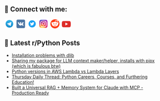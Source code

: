 ## 🔎 Connect with me:
[<img src="https://github.com/bullbesh/bullbesh/blob/main/images/Telegram.png" width="32" height="32" />](https://t.me/bullbesh)
[<img src="https://github.com/bullbesh/bullbesh/blob/main/images/VK.png" width="32" height="32" />](https://vk.com/bullbesh)
[<img src="https://github.com/bullbesh/bullbesh/blob/main/images/Twitter.png" width="32" height="32" />](https://twitter.com/bullbesh1)
[<img src="https://github.com/bullbesh/bullbesh/blob/main/images/Instagram.png" width="32" height="32" />](https://www.instagram.com/bullbesh)
[<img src="https://github.com/bullbesh/bullbesh/blob/main/images/Reddit.png" width="32" height="32" />](https://www.reddit.com/user/bullbesh)
[<img src="https://github.com/bullbesh/bullbesh/blob/main/images/YouTube.png" width="32" height="32" />](https://www.youtube.com/channel/UCtfjRs6uzgq5mfm8S06WTcg)

## 📕 Latest r/Python Posts
<!-- BLOG-POST-LIST:START -->
- [Installation problems with dlib](https://www.reddit.com/r/Python/comments/1m7xyvx/installation_problems_with_dlib/)
- [Sharing my package for LLM context maker/helper, installs with pipx &lpar;which is fabulous btw&rpar;](https://www.reddit.com/r/Python/comments/1m7vnie/sharing_my_package_for_llm_context_makerhelper/)
- [Python versions in AWS Lambda vs Lambda Layers](https://www.reddit.com/r/Python/comments/1m7pphe/python_versions_in_aws_lambda_vs_lambda_layers/)
- [Thursday Daily Thread: Python Careers, Courses, and Furthering Education!](https://www.reddit.com/r/Python/comments/1m7pfb4/thursday_daily_thread_python_careers_courses_and/)
- [Built a Universal RAG + Memory System for Claude with MCP - Production Ready](https://www.reddit.com/r/Python/comments/1m7m0yp/built_a_universal_rag_memory_system_for_claude/)
<!-- BLOG-POST-LIST:END -->
